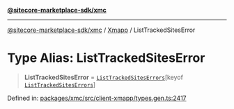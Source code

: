 [**@sitecore-marketplace-sdk/xmc**](../../../../README.md)

***

[@sitecore-marketplace-sdk/xmc](../../../../README.md) / [Xmapp](../README.md) / ListTrackedSitesError

# Type Alias: ListTrackedSitesError

> **ListTrackedSitesError** = [`ListTrackedSitesErrors`](ListTrackedSitesErrors.md)\[keyof [`ListTrackedSitesErrors`](ListTrackedSitesErrors.md)\]

Defined in: [packages/xmc/src/client-xmapp/types.gen.ts:2417](https://github.com/Sitecore/marketplace-sdk/blob/047115917e8843232ba2a4ba284b67585698b1c5/packages/xmc/src/client-xmapp/types.gen.ts#L2417)
